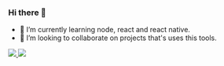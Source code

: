 ### Hi there 👋

<!--
**igordavoli/igordavoli** is a ✨ _special_ ✨ repository because its `README.md` (this file) appears on your GitHub profile.

Here are some ideas to get you started:

- 🔭 I’m currently working on ...
- 🤔 I’m looking for help with ...
- 💬 Ask me about ...
- 📫 How to reach me: ...
- 😄 Pronouns: ...
- ⚡ Fun fact: ...
 -->
- 🌱 I’m currently learning node, react and react native.
- 👯 I’m looking to collaborate on projects that's uses this tools.

<a height= "195em" title="Anurag's GitHub stats" href="https://github.com/anuraghazra/github-readme-stats">
  <img src="https://github-readme-stats.vercel.app/api?username=igordavoli&theme=radical" />
<a>
  
<a height= "195em" title="Anurag's GitHub stats" href="https://github.com/anuraghazra/github-readme-stats">
  <img src="https://github-readme-stats.vercel.app/api/top-langs/?username=igordavoli&layout=compact&theme=radical" />
<a>
